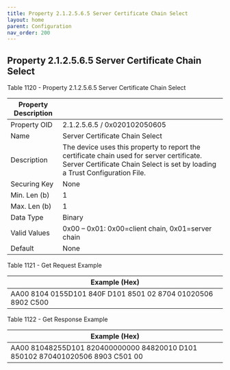 ```yaml
---
title: Property 2.1.2.5.6.5 Server Certificate Chain Select
layout: home
parent: Configuration
nav_order: 200
---
```


## Property 2.1.2.5.6.5 Server Certificate Chain Select

Table 1120 - Property 2.1.2.5.6.5 Server Certificate Chain Select

| Property Description |  |
|----|----|
| Property OID | 2.1.2.5.6.5 / 0x020102050605 |
| Name | Server Certificate Chain Select |
| Description | The device uses this property to report the certificate chain used for server certificate. Server Certificate Chain Select is set by loading a Trust Configuration File. |
| Securing Key | None |
| Min. Len (b) | 1 |
| Max. Len (b) | 1 |
| Data Type | Binary |
| Valid Values | 0x00 – 0x01: 0x00=client chain, 0x01=server chain |
| Default | None |

Table 1121 - Get Request Example

| Example (Hex)                                                |
|--------------------------------------------------------------|
| AA00 8104 0155D101 840F D101 8501 02 8704 01020506 8902 C500 |

Table 1122 - Get Response Example

| Example (Hex) |
|----|
| AA00 81048255D101 820400000000 84820010 D101 850102 870401020506 8903 C501 00 |

##